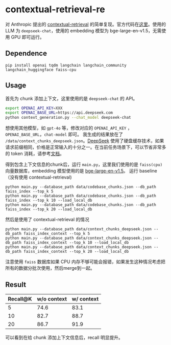 # contextual-retrieval-re
对 Anthropic 提出的 [contextual-retrieval](https://www.anthropic.com/news/contextual-retrieval) 的简单复现。官方代码在[这里](https://github.com/anthropics/anthropic-cookbook/tree/main/skills/contextual-embeddings)。使用的 LLM 为 `deepseek-chat`，使用的 embedding 模型为 bge-large-en-v1.5，无需使用 GPU 即可运行。

## Dependence

```
pip install openai tqdm langchain langchain_community langchain_huggingface faiss-cpu
```

## Usage
首先为 chunk 添加上下文，这里使用的是 `deepseek-chat` 的 API。
```bash
export OPENAI_API_KEY=XXX
export OPENAI_BASE_URL=https://api.deepseek.com
python context_generation.py --chat_model deepseek-chat
```
想使用其他模型，如 `gpt-4o` 等，修改对应的 `OPENAI_API_KEY` ， `OPENAI_BASE_URL`，`chat-model` 即可。
我生成的结果放在了 `/data/context_chunks_deepseek.json`。[DeepSeek](https://www.deepseek.com/) 使用了硬盘缓存技术，如果请求前缀相同，价格是正常输入的十分之一。在当前任务场景下，可以节省非常多的 token 消耗，请参考[文档](https://api-docs.deepseek.com/guides/kv_cache)。

得到包含上下文信息的chunk后，运行 `main.py`，这里我们使用的是 `faiss(cpu)` 向量数据库，embedding 模型使用的是 [bge-large-en-v1.5](https://huggingface.co/BAAI/bge-large-en-v1.5)。
运行 baseline （没有使用 contextual-retrieval)
```
python main.py --database_path data/codebase_chunks.json --db_path faiss_index --top_k 5
python main.py --database_path data/codebase_chunks.json --db_path faiss_index --top_k 10 --load_local_db
python main.py --database_path data/codebase_chunks.json --db_path faiss_index --top_k 20 --load_local_db
```
然后是使用了 contextual-retrieval 的情况
```
python main.py --database_path data/context_chunks_deepseek.json --db_path faiss_index_context --top_k 5
python main.py --database_path data/context_chunks_deepseek.json --db_path faiss_index_context --top_k 10 --load_local_db
python main.py --database_path data/context_chunks_deepseek.json --db_path faiss_index_context --top_k 20 --load_local_db
```
注意使用 `faiss` 数据库如果 CPU 内存不够可能会报错，如果发生这种情况考虑把所有的数据分批次使用，然后merge到一起。
## Result
| Recall@K   | w/o context  | w/ context   |
|-------|-------|-------|
 5|     74.6   | 83.1
 10|    82.7   | 88.7
 20|    86.7   | 91.9

可以看到在给 chunk 添加上下文信息后，recall 明显提升。


